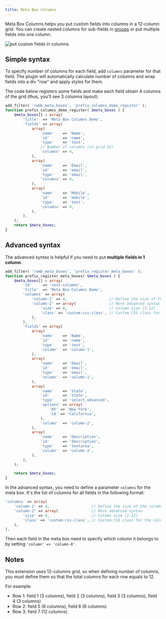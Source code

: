```yaml
---
title: Meta Box Columns
---
```


Meta Box Columns helps you put custom fields into columns in a 12-column grid. You can create nested columns for sub-fields in [groups](/extensions/meta-box-group/) or put multiple fields into one column.

![put custom fields in columns](https://i2.wp.com/metabox.io/wp-content/uploads/2014/07/meta-box-columns-screenshot.png)

## Simple syntax

To specify number of columns for each field, add `columns` parameter for that field. The plugin will automatically calculate number of columns and wrap fields into a div "row" and apply styles for them.

The code below registers some fields and make each field obtain 4 columns of the grid (thus, you'll see 3 columns layout):

```php
add_filter( 'rwmb_meta_boxes', 'prefix_columns_demo_register' );
function prefix_columns_demo_register( $meta_boxes ) {
    $meta_boxes[] = array(
        'title'  => 'Meta Box Columns Demo',
        'fields' => array(
            array(
                'name'    => 'Name',
                'id'      => 'name',
                'type'    => 'text',
                // Number of columns (in grid 12)
                'columns' => 4,
            ),
            array(
                'name'    => 'Email',
                'id'      => 'email',
                'type'    => 'email',
                'columns' => 4,
            ),
            array(
                'name'    => 'Mobile',
                'id'      => 'mobile',
                'type'    => 'text',
                'columns' => 4,
            ),
        ),
    );
    return $meta_boxes;
}
```

## Advanced syntax

The advanced syntax is helpful if you need to put **multiple fields in 1 column**.

```php
add_filter( 'rwmb_meta_boxes', 'prefix_register_meta_boxes' );
function prefix_register_meta_boxes( $meta_boxes ) {
    $meta_boxes[] = array(
        'id'     => 'test-columns',
        'title'  => 'Meta Box Columns Demo',
        'columns' => array(
            'column-1' => 4,                   // Define the size of the column (from 1 to 12)
            'column-2' => array(               // More advanced syntax
                'size' => 8,                   // Column size (1-12)
                'class' => 'custom-css-class', // Custom CSS class for the column
            ),
        ),
        'fields' => array(
            array(
                'name'    => 'Name',
                'id'      => 'name',
                'type'    => 'text',
                'column'  => 'column-1',
            ),
            array(
                'name'    => 'Email',
                'id'      => 'email',
                'type'    => 'email',
                'column'  => 'column-1',
            ),
            array(
                'name'    => 'State',
                'id'      => 'state',
                'type'    => 'select_advanced',
                'options' => array(
                    'NY' => 'New York',
                    'CA' => 'California',
                ),
                'column'  => 'column-2',
            ),
            array(
                'name'    => 'Description',
                'id'      => 'description',
                'type'    => 'textarea',
                'column'  => 'column-2',
            ),
        ),
    );

    return $meta_boxes;
}
```

In the advanced syntax, you need to define a parameter `columns` for the meta box. It's the list of columns for all fields in the following format:

```php
'columns' => array(
    'column-1' => 4,                   // Define the size of the column (from 1 to 12)
    'column-2' => array(               // More advanced syntax
        'size' => 4,                   // Column size (1-12)
        'class' => 'custom-css-class', // Custom CSS class for the column
    ),
),
```

Then each field in the meta box need to specify which column it belongs to by setting `'column' => 'column-0'`.

## Notes

This extension uses 12-columns grid, so when defining number of columns, you must define them so that the total columns for each row equals to 12.

For example:

- Row 1: field 1 (3 columns), field 2 (3 columns), field 3 (3 columns), field 4 (3 columns)
- Row 2: field 5 (6 columns), field 6 (6 columns)
- Row 3: field 7 (12 columns)
